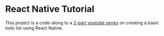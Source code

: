 # React Native Tutorial

This project is a code-along to a [2-part youtube series](https://www.youtube.com/watch?v=0kL6nhutjQ8&list=PLYBvEAka-q1hJuwRPYQPlEBBRm7_qGw_2) on creating a basic todo list using React Native.
